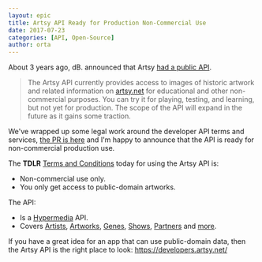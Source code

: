 ```yaml
---
layout: epic
title: Artsy API Ready for Production Non-Commercial Use
date: 2017-07-23
categories: [API, Open-Source]
author: orta
---
```


About 3 years ago, dB. announced that Artsy [had a public API](/blog/2014/09/12/designing-the-public-artsy-api/). 

> The Artsy API currently provides access to images of historic artwork and related information on [artsy.net](https://artsy.net) for educational and other non-commercial purposes. You can try it for playing, testing, and learning, but not yet for production. The scope of the API will expand in the future as it gains some traction.

We've wrapped up some legal work around the developer API terms and services, [the PR is here](https://github.com/artsy/doppler/pull/119) and I'm happy to announce that the API is ready for non-commercial production use.

The **TDLR** [Terms and Conditions](https://developers.artsy.net/terms) today for using the Artsy API is:

* Non-commercial use only.
* You only get access to public-domain artworks.

The API:

* Is a [Hypermedia](https://robots.thoughtbot.com/writing-a-hypermedia-api-client-in-ruby) API.
* Covers [Artists][a], [Artworks][aw], [Genes][g], [Shows][s], [Partners][p] and [more][m].

If you have a great idea for an app that can use public-domain data, then the Artsy API is the right place to look: https://developers.artsy.net/

[a]: https://developers.artsy.net/docs/artists
[aw]: https://developers.artsy.net/docs/artworks
[g]: https://developers.artsy.net/docs/genes
[s]: https://developers.artsy.net/docs/shows
[p]: https://developers.artsy.net/docs/partners
[m]: https://developers.artsy.net/docs/
